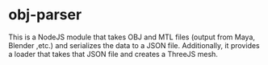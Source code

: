 # obj-parser

This is a NodeJS module that takes OBJ and MTL files (output from Maya, Blender
,etc.) and serializes the data to a JSON file. Additionally, it provides a loader
that takes that JSON file and creates a ThreeJS mesh.
